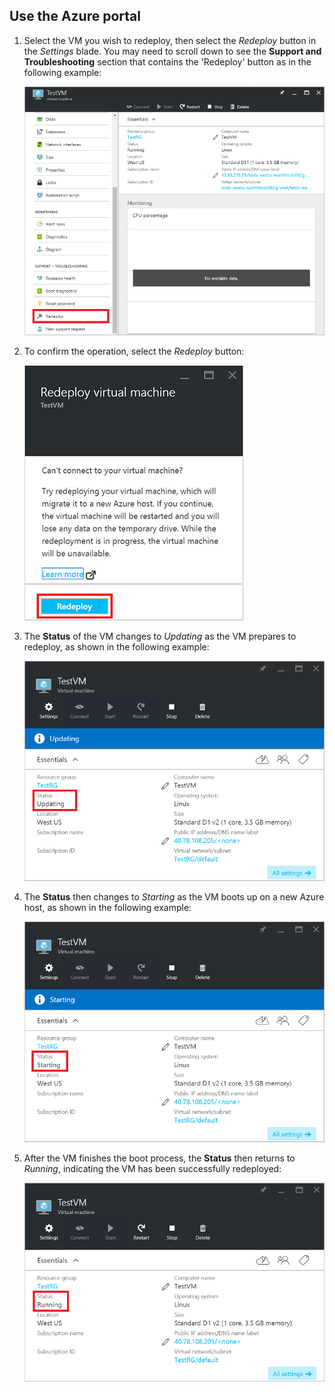 ## Use the Azure portal
1. Select the VM you wish to redeploy, then select the *Redeploy* button in the *Settings* blade. You may need to scroll down to see the **Support and Troubleshooting** section that contains the 'Redeploy' button as in the following example:

    ![Azure VM blade](./media/virtual-machines-common-redeploy-to-new-node/vmoverview.png)
2. To confirm the operation, select the *Redeploy* button:

    ![Redeploy a VM blade](./media/virtual-machines-common-redeploy-to-new-node/redeployvm.png)
3. The **Status** of the VM changes to *Updating* as the VM prepares to redeploy, as shown in the following example:

    ![VM updating](./media/virtual-machines-common-redeploy-to-new-node/vmupdating.png)
4. The **Status** then changes to *Starting* as the VM boots up on a new Azure host, as shown in the following example:

    ![VM starting](./media/virtual-machines-common-redeploy-to-new-node/vmstarting.png)
5. After the VM finishes the boot process, the **Status** then returns to *Running*, indicating the VM has been successfully redeployed:

    ![VM running](./media/virtual-machines-common-redeploy-to-new-node/vmrunning.png)
